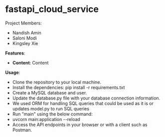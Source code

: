 # fastapi_cloud_service

Project Members:
* Nandish Amin
* Saloni Modi
* Kingsley Xie

**Features**:
* **Content**: Content
  
**Usage**:
* Clone the repository to your local machine.
* Install the dependencies: pip install -r requirements.txt
* Create a MySQL database and user.
* Update the database.py file with your database connection information.
* We used ORM for handling SQL queries that could be used as it is or updates model.py to run SQL queries
* Run "main" using the below command:
* uvcorn main:application --reload
* Access the API endpoints in your browser or with a client such as Postman.
